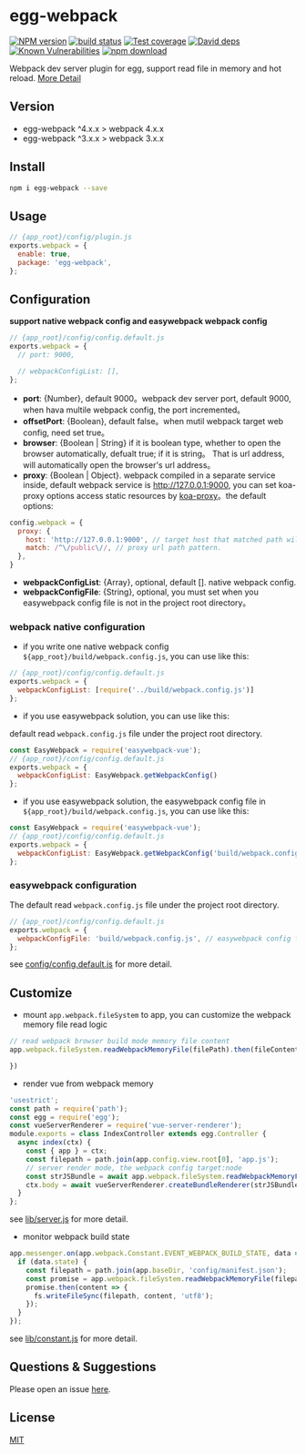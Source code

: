 # egg-webpack

[![NPM version][npm-image]][npm-url]
[![build status][travis-image]][travis-url]
[![Test coverage][codecov-image]][codecov-url]
[![David deps][david-image]][david-url]
[![Known Vulnerabilities][snyk-image]][snyk-url]
[![npm download][download-image]][download-url]

[npm-image]: https://img.shields.io/npm/v/egg-webpack.svg?style=flat-square
[npm-url]: https://npmjs.org/package/egg-webpack
[travis-image]: https://img.shields.io/travis/hubcarl/egg-webpack.svg?style=flat-square
[travis-url]: https://travis-ci.org/hubcarl/egg-webpack
[codecov-image]: https://img.shields.io/codecov/c/github/hubcarl/egg-webpack.svg?style=flat-square
[codecov-url]: https://codecov.io/github/hubcarl/egg-webpack?branch=master
[david-image]: https://img.shields.io/david/hubcarl/egg-webpack.svg?style=flat-square
[david-url]: https://david-dm.org/hubcarl/egg-webpack
[snyk-image]: https://snyk.io/test/npm/egg-webpack/badge.svg?style=flat-square
[snyk-url]: https://snyk.io/test/npm/egg-webpack
[download-image]: https://img.shields.io/npm/dm/egg-webpack.svg?style=flat-square
[download-url]: https://npmjs.org/package/egg-webpack

Webpack dev server plugin for egg, support read file in memory and hot reload. [More Detail](http://hubcarl.github.io/blog/2017/04/15/egg-webpack/)

## Version

- egg-webpack ^4.x.x > webpack 4.x.x
- egg-webpack ^3.x.x > webpack 3.x.x

## Install

```bash
npm i egg-webpack --save
```

## Usage

```js
// {app_root}/config/plugin.js
exports.webpack = {
  enable: true,
  package: 'egg-webpack',
};
```

## Configuration

**support native webpack config and easywebpack webpack config**

```js
// {app_root}/config/config.default.js
exports.webpack = {
  // port: 9000,  

  // webpackConfigList: [],
};
```

- **port**: {Number}, default 9000。webpack dev server port, default 9000,  when hava multile webpack config, the port incremented。
- **offsetPort**: {Boolean}, default false。when mutil webpack target web config, need set true。
- **browser**: {Boolean | String}  if it is boolean type, whether to open the browser automatically, defualt true; if it is string。
That is url address, will automatically open the browser's url address。
- **proxy**: {Boolean | Object}. webpack compiled in a separate service inside, default webpack service is http://127.0.0.1:9000, you can set koa-proxy options access static resources by [koa-proxy](https://github.com/popomore/koa-proxy)。the default options:

```js
config.webpack = {
  proxy: {
    host: 'http://127.0.0.1:9000', // target host that matched path will be proxy to
    match: /^\/public\//, // proxy url path pattern.
  },
}
```

- **webpackConfigList**: {Array}, optional, default []. native webpack config.
- **webpackConfigFile**: {String}, optional, you must set when you easywebpack config file is not in the project root directory。


### webpack native configuration

- if you write one native webpack config `${app_root}/build/webpack.config.js`, you can use like this:

```js
// {app_root}/config/config.default.js
exports.webpack = {
  webpackConfigList: [require('../build/webpack.config.js')]
};
```

- if you use easywebpack solution, you can use like this:

default read `webpack.config.js` file under the project root directory.

```js
const EasyWebpack = require('easywebpack-vue');
// {app_root}/config/config.default.js
exports.webpack = {
  webpackConfigList: EasyWebpack.getWebpackConfig()
};
```

- if you use easywebpack solution, the easywebpack config file in `${app_root}/build/webpack.config.js`,  you can use like this:

```js
const EasyWebpack = require('easywebpack-vue');
// {app_root}/config/config.default.js
exports.webpack = {
  webpackConfigList: EasyWebpack.getWebpackConfig('build/webpack.config.js')
};
```

### easywebpack configuration

The default read `webpack.config.js` file under the project root directory.

```js
// {app_root}/config/config.default.js
exports.webpack = {
  webpackConfigFile: 'build/webpack.config.js', // easywebpack config file path
};
```


see [config/config.default.js](config/config.default.js) for more detail.

## Customize

- mount `app.webpack.fileSystem` to app, you can customize the webpack memory file read logic

```js
// read webpack browser build mode memory file content
app.webpack.fileSystem.readWebpackMemoryFile(filePath).then(fileContent =>{

})
```

- render vue from webpack memory

```js
'usestrict';
const path = require('path');
const egg = require('egg');
const vueServerRenderer = require('vue-server-renderer');
module.exports = class IndexController extends egg.Controller {
  async index(ctx) {
    const { app } = ctx;
    const filepath = path.join(app.config.view.root[0], 'app.js');
    // server render mode, the webpack config target:node
    const strJSBundle = await app.webpack.fileSystem.readWebpackMemoryFile(filepath);
    ctx.body = await vueServerRenderer.createBundleRenderer(strJSBundle).renderToString({});
  }
};
```

see [lib/server.js](lib/server.js)  for more detail.


- monitor webpack build state

```js
app.messenger.on(app.webpack.Constant.EVENT_WEBPACK_BUILD_STATE, data => {
  if (data.state) {
    const filepath = path.join(app.baseDir, 'config/manifest.json');
    const promise = app.webpack.fileSystem.readWebpackMemoryFile(filepath);
    promise.then(content => {
      fs.writeFileSync(filepath, content, 'utf8');
    });
  }
});
```

see [lib/constant.js](lib/constant.js) for more detail.

## Questions & Suggestions

Please open an issue [here](https://github.com/hubcarl/egg-webpack/issues).

## License

[MIT](LICENSE)
